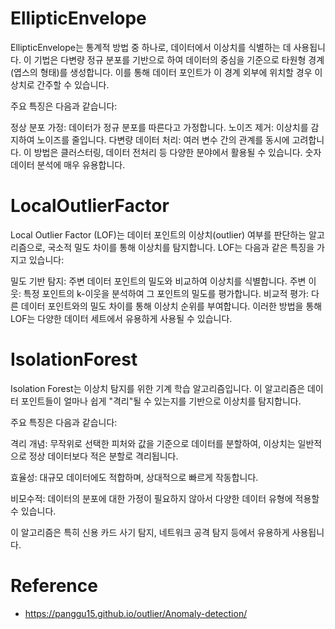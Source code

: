 # EllipticEnvelope
EllipticEnvelope는 통계적 방법 중 하나로, 데이터에서 이상치를 식별하는 데 사용됩니다. 이 기법은 다변량 정규 분포를 기반으로 하여 데이터의 중심을 기준으로 타원형 경계(엽스의 형태)를 생성합니다. 이를 통해 데이터 포인트가 이 경계 외부에 위치할 경우 이상치로 간주할 수 있습니다.

주요 특징은 다음과 같습니다:

정상 분포 가정: 데이터가 정규 분포를 따른다고 가정합니다.
노이즈 제거: 이상치를 감지하여 노이즈를 줄입니다.
다변량 데이터 처리: 여러 변수 간의 관계를 동시에 고려합니다.
이 방법은 클러스터링, 데이터 전처리 등 다양한 분야에서 활용될 수 있습니다. 숫자 데이터 분석에 매우 유용합니다. 

# LocalOutlierFactor
Local Outlier Factor (LOF)는 데이터 포인트의 이상치(outlier) 여부를 판단하는 알고리즘으로, 국소적 밀도 차이를 통해 이상치를 탐지합니다. LOF는 다음과 같은 특징을 가지고 있습니다:

밀도 기반 탐지: 주변 데이터 포인트의 밀도와 비교하여 이상치를 식별합니다.
주변 이웃: 특정 포인트의 k-이웃을 분석하여 그 포인트의 밀도를 평가합니다.
비교적 평가: 다른 데이터 포인트와의 밀도 차이를 통해 이상치 순위를 부여합니다.
이러한 방법을 통해 LOF는 다양한 데이터 세트에서 유용하게 사용될 수 있습니다.

# IsolationForest
Isolation Forest는 이상치 탐지를 위한 기계 학습 알고리즘입니다. 이 알고리즘은 데이터 포인트들이 얼마나 쉽게 "격리"될 수 있는지를 기반으로 이상치를 탐지합니다.

주요 특징은 다음과 같습니다:

격리 개념: 무작위로 선택한 피처와 값을 기준으로 데이터를 분할하여, 이상치는 일반적으로 정상 데이터보다 적은 분할로 격리됩니다.

효율성: 대규모 데이터에도 적합하며, 상대적으로 빠르게 작동합니다.

비모수적: 데이터의 분포에 대한 가정이 필요하지 않아서 다양한 데이터 유형에 적용할 수 있습니다.

이 알고리즘은 특히 신용 카드 사기 탐지, 네트워크 공격 탐지 등에서 유용하게 사용됩니다. 

# Reference
- https://panggu15.github.io/outlier/Anomaly-detection/
